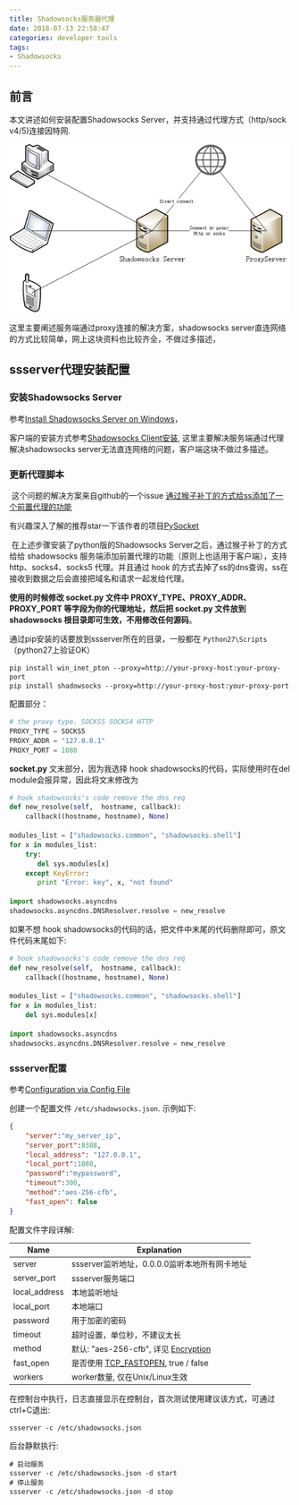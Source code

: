 ```yaml
---
title: Shadowsocks服务器代理
date: 2018-07-13 22:58:47
categories: developer tools
tags:
- Shadowsocks
---
```


## 前言

本文讲述如何安装配置Shadowsocks Server，并支持通过代理方式（http/sock v4/5)连接因特网.



![1531388960253](Shadowsocks服务器代理\1531388960253.png)



这里主要阐述服务端通过proxy连接的解决方案，shadowsocks server直连网络的方式比较简单，网上这块资料也比较齐全，不做过多描述，



## ssserver代理安装配置

### 安装Shadowsocks Server

参考[Install Shadowsocks Server on Windows](https://github.com/shadowsocks/shadowsocks/wiki/Install-Shadowsocks-Server-on-Windows)，

客户端的安装方式参考[Shadowsocks Client安装](https://github.com/shadowsocks/shadowsocks/wiki/Ports-and-Clients#windows), 这里主要解决服务端通过代理解决shadowsocks server无法直连网络的问题，客户端这块不做过多描述。

### 更新代理脚本

​	这个问题的解决方案来自github的一个issue [通过猴子补丁的方式给ss添加了一个前置代理的功能](https://github.com/shadowsocks/shadowsocks/issues/771)

有兴趣深入了解的推荐star一下该作者的项目[PySocket](https://github.com/falseen/PySocket)

​	在上述步骤安装了python版的Shadowsocks Server之后，通过猴子补丁的方式给给 shadowsocks 服务端添加前置代理的功能（原则上也适用于客户端），支持 http、socks4、socks5 代理。并且通过 hook 的方式去掉了ss的dns查询，ss在接收到数据之后会直接把域名和请求一起发给代理。

**使用的时候修改 socket.py 文件中 PROXY_TYPE、PROXY_ADDR、PROXY_PORT 等字段为你的代理地址，然后把 socket.py 文件放到 shadowsocks 根目录即可生效，不用修改任何源码**。

通过pip安装的话要放到ssserver所在的目录，一般都在 `Python27\Scripts` （python27上验证OK）

```shell
pip install win_inet_pton --proxy=http://your-proxy-host:your-proxy-port
pip install shadowsocks --proxy=http://your-proxy-host:your-proxy-port
```

配置部分：

```python
# the proxy type. SOCKS5 SOCKS4 HTTP
PROXY_TYPE = SOCKS5
PROXY_ADDR = "127.0.0.1"
PROXY_PORT = 1080
```

**socket.py** 文末部分，因为我选择 hook shadowsocks的代码，实际使用时在del module会报异常，因此将文末修改为

```python
# hook shadowsocks's code remove the dns req
def new_resolve(self,  hostname, callback):
    callback((hostname, hostname), None)

modules_list = ["shadowsocks.common", "shadowsocks.shell"]
for x in modules_list:
    try:
       del sys.modules[x]
    except KeyError:
       print "Error: key", x, "not found"

import shadowsocks.asyncdns
shadowsocks.asyncdns.DNSResolver.resolve = new_resolve
```

如果不想 hook shadowsocks的代码的话，把文件中末尾的代码删除即可，原文件代码末尾如下: 

```python
# hook shadowsocks's code remove the dns req
def new_resolve(self,  hostname, callback):
    callback((hostname, hostname), None)

modules_list = ["shadowsocks.common", "shadowsocks.shell"]
for x in modules_list:
    del sys.modules[x]

import shadowsocks.asyncdns
shadowsocks.asyncdns.DNSResolver.resolve = new_resolve
```

### ssserver配置

参考[Configuration via Config File](https://github.com/shadowsocks/shadowsocks/wiki/Configuration-via-Config-File)

创建一个配置文件 `/etc/shadowsocks.json`. 示例如下:

```json
{
    "server":"my_server_ip",
    "server_port":8388,
    "local_address": "127.0.0.1",
    "local_port":1080,
    "password":"mypassword",
    "timeout":300,
    "method":"aes-256-cfb",
    "fast_open": false
}
```

配置文件字段详解:

| Name          | Explanation                                                  |
| ------------- | ------------------------------------------------------------ |
| server        | ssserver监听地址，0.0.0.0监听本地所有网卡地址                |
| server_port   | ssserver服务端口                                             |
| local_address | 本地监听地址                                                 |
| local_port    | 本地端口                                                     |
| password      | 用于加密的密码                                               |
| timeout       | 超时设置，单位秒，不建议太长                                 |
| method        | 默认: "aes-256-cfb", 详见 [Encryption](https://github.com/shadowsocks/shadowsocks/wiki/Encryption) |
| fast_open     | 是否使用 [TCP_FASTOPEN](https://github.com/shadowsocks/shadowsocks/wiki/TCP-Fast-Open), true / false |
| workers       | worker数量, 仅在Unix/Linux生效                               |

在控制台中执行，日志直接显示在控制台，首次测试使用建议该方式，可通过ctrl+C退出:

```
ssserver -c /etc/shadowsocks.json
```

后台静默执行:

```
# 启动服务
ssserver -c /etc/shadowsocks.json -d start
# 停止服务
ssserver -c /etc/shadowsocks.json -d stop
```